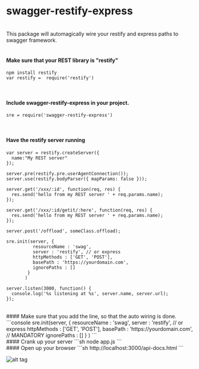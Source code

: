 swagger-restify-express
=========
<br>
This package will automagically wire your restify and express paths to swagger framework.
<br><br>

#### Make sure that your REST library is "restify"
```console
npm install restify
var restify =  require('restify')
```
<br>

#### Include swagger-restify-express in your project.
```console
sre = require('swagger-restify-express')
```
<br>

#### Have the restify server running
```console
var server = restify.createServer({
  name:"My REST server"
});

server.pre(restify.pre.userAgentConnection());
server.use(restify.bodyParser({ mapParams: false }));

server.get('/xxx/:id', function(req, res) {
  res.send('hello from my REST server ' + req.params.name);
});

server.get('/xxx/:id/getit/:here', function(req, res) {
  res.send('hello from my REST server ' + req.params.name);
});

server.post('/offload', someClass.offload);

sre.init(server, {
		  resourceName : 'swag',
		  server : 'restify', // or express
		  httpMethods : ['GET', 'POST'],
		  basePath : 'https://yourdomain.com',
		  ignorePaths : []
		}
       )

server.listen(3000, function() {
  console.log('%s listening at %s', server.name, server.url);
});
```
<br>
#### Make sure that you add the line, so that the auto wiring is done.
```console
sre.init(server, {
		  resourceName : 'swag',
		  server : 'restify', // or express
		  httpMethods : ['GET', 'POST'],
		  basePath : 'https://yourdomain.com',  // MANDATORY
		  ignorePaths : []
		}
       )
```

<br>
#### Crank up your server
```sh
node app.js
```
<br>
#### Open up your browser
```sh
http://localhost:3000/api-docs.html
```


![alt tag](https://raw.githubusercontent.com/manojkumarmc/swagger-restify-express/master/swagger-ui.jpg)




 
  
   
   
  
